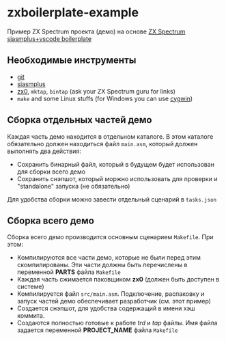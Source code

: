 # zxboilerplate-example

Пример ZX Spectrum проекта (демо) на основе [ZX Spectrum sjasmplus+vscode boilerplate](https://github.com/akanyuk/zxboilerplate)

## Необходимые инструменты
* [git](https://git-scm.com/)
* [sjasmplus](https://github.com/z00m128/sjasmplus)
* [zx0](https://github.com/einar-saukas/ZX0), `mktap`, `bintap` (ask your ZX Spectrum guru for links)
* `make` and some Linux stuffs (for Windows you can use [cygwin](https://www.cygwin.com/))

## Сборка отдельных частей демо
Каждая часть демо находится в отдельном каталоге. В этом каталоге обязательно должен находиться файл `main.asm`, который должен выполнять два действия:
* Cохранить бинарный файл, который в будущем будет использован для сборки всего демо
* Сохранить снэпшот, который моржно использовать для проверки и "standalone" запуска (не обязательно)

Для удобства сборки можно завести отдельный сценарий в `tasks.json`

## Сборка всего демо
Сборка всего демо производится основным сценарием `Makefile`. При этом:
* Компилируются все части демо, которые не были перед этим скомпилированы. Эти части должны быть перечислены в переменной **PARTS** файла `Makefile`
* Каждая часть сжимается паковщиком **zx0** (должен быть доступен в системе)
* Компилируется файл `src/main.asm`. Подключение, распаковку и запуск частей демо обеспечивает разработчик (см. этот пример)
* Создается снэпшот, для удобства содержащий в имени хэш коммита.
* Создаются полностью готовые к работе *trd* и *tap* файлы. Имя файла задается переменной **PROJECT_NAME** файла `Makefile`
